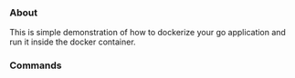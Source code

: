### About

This is simple demonstration of how to dockerize your go application and run it inside the docker container.


###  Commands

